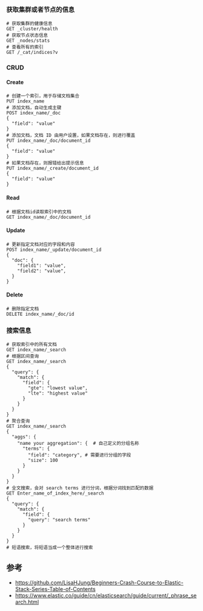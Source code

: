 ### 获取集群或者节点的信息
```
# 获取集群的健康信息
GET _cluster/health
# 获取节点状态信息
GET _nodes/stats
# 查看所有的索引
GET /_cat/indices?v
```
### CRUD
#### Create
```
# 创建一个索引，用于存储文档集合
PUT index_name
# 添加文档，自动生成主键
POST index_name/_doc
{
  "field": "value"
}
# 添加文档，文档 ID 由用户设置，如果文档存在，则进行覆盖
PUT index_name/_doc/document_id
{
  "field": "value"
}
# 如果文档存在，则报错给出提示信息
PUT index_name/_create/document_id
{
  "field": "value"
}
```
#### Read
```
# 根据文档id读取索引中的文档
GET index_name/_doc/document_id
```
#### Update
```
# 更新指定文档对应的字段和内容
POST index_name/_update/document_id
{
  "doc": {
    "field1": "value",
    "field2": "value",
  }
} 
```
#### Delete
```
# 删除指定文档
DELETE index_name/_doc/id
```
### 搜索信息
```
# 获取索引中的所有文档
GET index_name/_search
# 根据区间查询
GET index_name/_search
{
  "query": {
    "match": {
      "field": {
        "gte": "lowest value",
        "lte": "highest value"
      }
    }
  }
}
# 聚合查询
GET index_name/_search
{
  "aggs": {
    "name your aggregation": {  # 自己定义的分组名称
      "terms": {
        "field": "category", # 需要进行分组的字段
        "size": 100
      }
    }
  }
}
# 全文搜索，会对 search terms 进行分词，根据分词找到匹配的数据
GET Enter_name_of_index_here/_search
{
  "query": {
    "match": {
      "field": {
        "query": "search terms"
      }
    }
  }
}
# 短语搜索，将短语当成一个整体进行搜索

```
















## 参考
- https://github.com/LisaHJung/Beginners-Crash-Course-to-Elastic-Stack-Series-Table-of-Contents
- https://www.elastic.co/guide/cn/elasticsearch/guide/current/_phrase_search.html